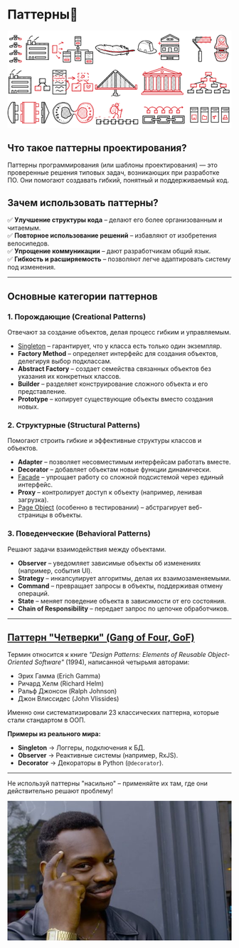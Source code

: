 # <div class="animate__animated animate__bounce">Паттерны🧩</div>
<link rel="stylesheet" href="https://cdnjs.cloudflare.com/ajax/libs/animate.css/4.1.1/animate.min.css">

![Мой аватар](images/patt-logo.png)

## **Что такое паттерны проектирования?**  
Паттерны программирования (или шаблоны проектирования) — это проверенные решения типовых задач, возникающих при разработке ПО. Они помогают создавать гибкий, понятный и поддерживаемый код.  

## **Зачем использовать паттерны?**  
✅ **Улучшение структуры кода** – делают его более организованным и читаемым.  
✅ **Повторное использование решений** – избавляют от изобретения велосипедов.  
✅ **Упрощение коммуникации** – дают разработчикам общий язык.  
✅ **Гибкость и расширяемость** – позволяют легче адаптировать систему под изменения.  

---

## **Основные категории паттернов**  

### **1. Порождающие (Creational Patterns)**  
Отвечают за создание объектов, делая процесс гибким и управляемым.  

- [Singleton](singleton.md) – гарантирует, что у класса есть только один экземпляр.  
- **Factory Method** – определяет интерфейс для создания объектов, делегируя выбор подклассам.  
- **Abstract Factory** – создает семейства связанных объектов без указания их конкретных классов.  
- **Builder** – разделяет конструирование сложного объекта и его представление.  
- **Prototype** – копирует существующие объекты вместо создания новых.  

### **2. Структурные (Structural Patterns)**  
Помогают строить гибкие и эффективные структуры классов и объектов.  

- **Adapter** – позволяет несовместимым интерфейсам работать вместе.  
- **Decorator** – добавляет объектам новые функции динамически.  
- [Facade](facade.md) – упрощает работу со сложной подсистемой через единый интерфейс.  
- **Proxy** – контролирует доступ к объекту (например, ленивая загрузка).  
- [Page Object](pageobject.md) (особенно в тестировании) – абстрагирует веб-страницы в объекты.  

### **3. Поведенческие (Behavioral Patterns)**  
Решают задачи взаимодействия между объектами.  

- **Observer** – уведомляет зависимые объекты об изменениях (например, события UI).  
- **Strategy** – инкапсулирует алгоритмы, делая их взаимозаменяемыми.  
- **Command** – превращает запросы в объекты, поддерживая отмену операций.  
- **State** – меняет поведение объекта в зависимости от его состояния.  
- **Chain of Responsibility** – передает запрос по цепочке обработчиков.  

---

## [**Паттерн "Четверки" (Gang of Four, GoF)**](gof_patterns.html) 
Термин относится к книге *"Design Patterns: Elements of Reusable Object-Oriented Software"* (1994), написанной четырьмя авторами:  
- Эрих Гамма (Erich Gamma)  
- Ричард Хелм (Richard Helm)  
- Ральф Джонсон (Ralph Johnson)  
- Джон Влиссидес (John Vlissides)  

Именно они систематизировали 23 классических паттерна, которые стали стандартом в ООП.  

**Примеры из реального мира:**  
- **Singleton** → Логгеры, подключения к БД.  
- **Observer** → Реактивные системы (например, RxJS).  
- **Decorator** → Декораторы в Python (`@decorator`).  

--- 

Не используй паттерны "насильно" – применяйте их там, где они действительно решают проблему!

![Мой аватар2](images/fin-n-logo.png)

